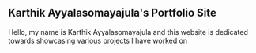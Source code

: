 ## Karthik Ayyalasomayajula's Portfolio Site

Hello, my name is Karthik Ayyalasomayajula and this website is dedicated towards showcasing various projects I have worked on

